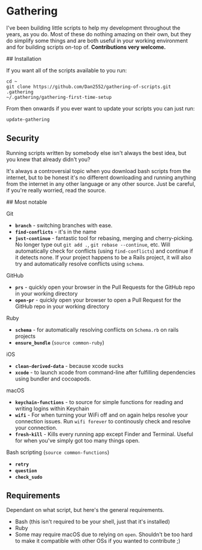 # Gathering

I've been building little scripts to help my development throughout the years, as you do. Most of these do nothing amazing on their own, but they do simplify some things and are both useful in your working environment and for building scripts on-top of. **Contributions very welcome.**

## Installation

If you want all of the scripts available to you run:
```
cd ~
git clone https://github.com/Dan2552/gathering-of-scripts.git .gathering
~/.gathering/gathering-first-time-setup
```

From then onwards if you ever want to update your scripts you can just run:
```bash
update-gathering
```

## Security

Running scripts written by somebody else isn't always the best idea, but you knew that already didn't you?

It's always a controversial topic when you download bash scripts from the internet, but to be honest it's no different downloading and running anything from the internet in any other language or any other source. Just be careful, if you're really worried, read the source.

## Most notable

Git
- **`branch`** - switching branches with ease.
- **`find-conflicts`** - it's in the name
- **`just-continue`** - fantastic tool for rebasing, merging and cherry-picking. No longer type out `git add .`, `git rebase --continue`, etc. Will automatically check for conflicts (using `find-conflicts`) and continue if it detects none. If your project happens to be a Rails project, it will also try and automatically resolve conflicts using `schema`.

GitHub
- **`prs`** - quickly open your browser in the Pull Requests for the GitHub repo in your working directory
- **`open-pr`** - quickly open your browser to open a Pull Request for the GitHub repo in your working directory

Ruby
- **`schema`** - for automatically resolving conflicts on `Schema.rb` on rails projects
- **`ensure_bundle`** (`source common-ruby`)

iOS
- **`clean-derived-data`** - because xcode sucks
- **`xcode`** - to launch xcode from command-line after fulfilling dependencies using bundler and cocoapods.

macOS
- **`keychain-functions`** - to source for simple functions for reading and writing logins within Keychain
- **`wifi`** - For when turning your WiFi off and on again helps resolve your connection issues. Run `wifi forever` to continously check and resolve your connection.
- **`fresh-kill`** - Kills every running app except Finder and Terminal. Useful for when you've simply got too many things open.

Bash scripting (`source common-functions`)
- **`retry`**
- **`question`**
- **`check_sudo`**

## Requirements

Dependant on what script, but here's the general requirements.
- Bash (this isn't required to be your shell, just that it's installed)
- Ruby
- Some may require macOS due to relying on `open`. Shouldn't be too hard to make it compatible with other OSs if you wanted to contribute ;)
